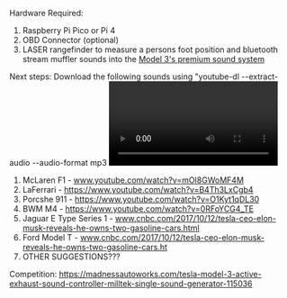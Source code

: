 Hardware Required:
1) Raspberry Pi Pico or Pi 4
2) OBD Connector (optional)
3) LASER rangefinder to measure a persons foot position and bluetooth stream muffler sounds into the [Model 3's premium sound system]( www.youtube.com/watch?v=LWKiNA-KT6Y)

Next steps:
Download the following sounds using "youtube-dl --extract-audio --audio-format mp3 <video URL>" command
1) McLaren F1 - www.youtube.com/watch?v=mOI8GWoMF4M
2) LaFerrari - https://www.youtube.com/watch?v=B4Th3LxCgb4
3) Porcshe 911 - https://www.youtube.com/watch?v=O1Kyt1qDL30
4) BWM M4 - https://www.youtube.com/watch?v=0RFoYCG4_TE
5) Jaguar E Type Series 1 - www.cnbc.com/2017/10/12/tesla-ceo-elon-musk-reveals-he-owns-two-gasoline-cars.html
6) Ford Model T - www.cnbc.com/2017/10/12/tesla-ceo-elon-musk-reveals-he-owns-two-gasoline-cars.ht
7) OTHER SUGGESTIONS???


Competition: https://madnessautoworks.com/tesla-model-3-active-exhaust-sound-controller-milltek-single-sound-generator-115036
